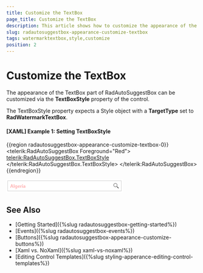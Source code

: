```yaml
---
title: Customize the TextBox
page_title: Customize the TextBox
description: This article shows how to customize the appearance of the TextBox part of RadAutoSuggestBox.
slug: radautosuggestbox-appearance-customize-textbox
tags: watermarktextbox,style,customize
position: 2
---
```


# Customize the TextBox

The appearance of the TextBox part of RadAutoSuggestBox can be customized via the __TextBoxStyle__ property of the control.

The TextBoxStyle property expects a Style object with a __TargetType__ set to __RadWatermarkTextBox__.

#### __[XAML] Example 1: Setting TextBoxStyle__
{{region radautosuggestbox-appearance-customize-textbox-0}}
	<telerik:RadAutoSuggestBox Foreground="Red">	
		<telerik:RadAutoSuggestBox.TextBoxStyle>
			<!-- The BasedOn property is required when using NoXaml dlls. Otherwise, remove the setting. -->
			<Style TargetType="telerik:RadWatermarkTextBox" BasedOn="{StaticResource RadWatermarkTextBoxStyle}">				
				<Setter Property="Opacity" Value="0.5" />
				<Setter Property="FontWeight" Value="Bold" />                    
			</Style>
		</telerik:RadAutoSuggestBox.TextBoxStyle>
	</telerik:RadAutoSuggestBox>
{{endregion}}

![](images/radautosuggestbox-appearance-customize-textbox-0.png)

## See Also  
 * [Getting Started]({%slug radautosuggestbox-getting-started%})
 * [Events]({%slug radautosuggestbox-events%})
 * [Buttons]({%slug radautosuggestbox-appearance-customize-buttons%})
 * [Xaml vs. NoXaml]({%slug xaml-vs-noxaml%})
 * [Editing Control Templates]({%slug styling-apperance-editing-control-templates%})
